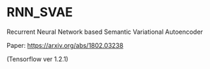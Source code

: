 # RNN_SVAE

Recurrent Neural Network based Semantic Variational Autoencoder

Paper: https://arxiv.org/abs/1802.03238

(Tensorflow ver 1.2.1)

